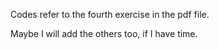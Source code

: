 Codes refer to the fourth exercise in the pdf file.

Maybe I will add the others too, if I have time.
